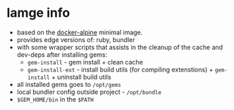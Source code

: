 # Iamge info

* based on the [docker-alpine][docker-alpine] minimal image.
* provides edge versions of: ruby, bundler
* with some wrapper scripts that assists in the cleanup of the cache and 
  dev-deps after installing gems:
  * `gem-install` - gem install + clean cache
  * `gem-install-ext` - install build utils (for compiling extenstions) + 
    `gem-install` + uninstall build utils
* all installed gems goes to `/opt/gems`
* local bundler config outside project - `/opt/bundle`
* `$GEM_HOME/bin` in the `$PATH`

[docker-alpine]: https://github.com/gliderlabs/docker-alpine
